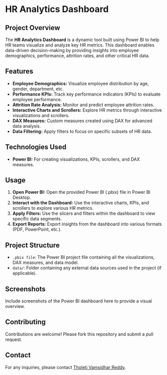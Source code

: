 # HR Analytics Dashboard

## Project Overview

The **HR Analytics Dashboard** is a dynamic tool built using Power BI to help HR teams visualize and analyze key HR metrics. This dashboard enables data-driven decision-making by providing insights into employee demographics, performance, attrition rates, and other critical HR data.

## Features

- **Employee Demographics:** Visualize employee distribution by age, gender, department, etc.
- **Performance KPIs:** Track key performance indicators (KPIs) to evaluate employee performance.
- **Attrition Rate Analysis:** Monitor and predict employee attrition rates.
- **Interactive Charts and Scrollers:** Explore HR metrics through interactive visualizations and scrollers.
- **DAX Measures:** Custom measures created using DAX for advanced data analysis.
- **Data Filtering:** Apply filters to focus on specific subsets of HR data.

## Technologies Used

- **Power BI:** For creating visualizations, KPIs, scrollers, and DAX measures.

## Usage

1. **Open Power BI:** Open the provided Power BI (.pbix) file in Power BI Desktop.
2. **Interact with the Dashboard:** Use the interactive charts, KPIs, and scrollers to explore various HR metrics.
3. **Apply Filters:** Use the slicers and filters within the dashboard to view specific data segments.
4. **Export Reports:** Export insights from the dashboard into various formats (PDF, PowerPoint, etc.).

## Project Structure

- `.pbix file`: The Power BI project file containing all the visualizations, DAX measures, and data model.
- `data/`: Folder containing any external data sources used in the project (if applicable).

## Screenshots

Include screenshots of the Power BI dashboard here to provide a visual overview.

## Contributing

Contributions are welcome! Please fork this repository and submit a pull request.


## Contact

For any inquiries, please contact [Tholeti Vamsidhar Reddy](mailto:vamsitholeti2000@gmail.com).
